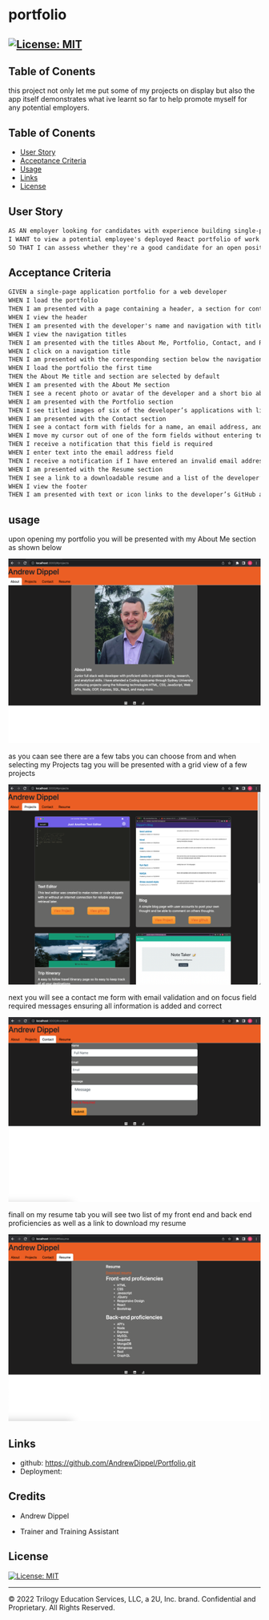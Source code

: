 # portfolio
## [![License: MIT](https://img.shields.io/badge/License-MIT-yellow.svg)](https://opensource.org/licenses/MIT)

## Table of Conents
this project not only let me put some of my projects on display but also the app itself demonstrates what ive learnt so far to help promote myself for any potential employers.

## Table of Conents

- [User Story](#User-Story)
- [Acceptance Criteria](#Acceptance-Criteria)
- [Usage](#Usage)
- [Links](#links)
- [License](#license)

## User Story

```md
AS AN employer looking for candidates with experience building single-page applications
I WANT to view a potential employee's deployed React portfolio of work samples
SO THAT I can assess whether they're a good candidate for an open position
```

## Acceptance Criteria

```md
GIVEN a single-page application portfolio for a web developer
WHEN I load the portfolio
THEN I am presented with a page containing a header, a section for content, and a footer
WHEN I view the header
THEN I am presented with the developer's name and navigation with titles corresponding to different sections of the portfolio
WHEN I view the navigation titles
THEN I am presented with the titles About Me, Portfolio, Contact, and Resume, and the title corresponding to the current section is highlighted
WHEN I click on a navigation title
THEN I am presented with the corresponding section below the navigation without the page reloading and that title is highlighted
WHEN I load the portfolio the first time
THEN the About Me title and section are selected by default
WHEN I am presented with the About Me section
THEN I see a recent photo or avatar of the developer and a short bio about them
WHEN I am presented with the Portfolio section
THEN I see titled images of six of the developer’s applications with links to both the deployed applications and the corresponding GitHub repositories
WHEN I am presented with the Contact section
THEN I see a contact form with fields for a name, an email address, and a message
WHEN I move my cursor out of one of the form fields without entering text
THEN I receive a notification that this field is required
WHEN I enter text into the email address field
THEN I receive a notification if I have entered an invalid email address
WHEN I am presented with the Resume section
THEN I see a link to a downloadable resume and a list of the developer’s proficiencies
WHEN I view the footer
THEN I am presented with text or icon links to the developer’s GitHub and LinkedIn profiles, and their profile on a third platform (Stack Overflow, Twitter)
```

## usage
upon opening my portfolio you will be presented with my About Me section as shown below

![Alt text](src/Assets/Screenshot%202022-12-20%20at%208.31.59%20pm.png)

as you caan see there are a few tabs you can choose from and when selecting my Projects tag you will be presented with a grid view of a few projects

![Alt text](src/Assets/Screenshot%202022-12-20%20at%208.32.46%20pm.png)

next you will see a contact me form with email validation and on focus field required messages ensuring all information is added and correct 

![Alt text](src/Assets/Screenshot%202022-12-20%20at%208.33.05%20pm.png)

finall on my resume tab you will see two list of my front end and back end proficiencies as well as a link to download my resume

![Alt text](src/Assets/Screenshot%202022-12-20%20at%208.33.20%20pm.png)


## Links

* github: https://github.com/AndrewDippel/Portfolio.git
* Deployment:  

## Credits

* Andrew Dippel

* Trainer and Training Assistant

## License
[![License: MIT](https://img.shields.io/badge/License-MIT-yellow.svg)](https://opensource.org/licenses/MIT)

---
© 2022 Trilogy Education Services, LLC, a 2U, Inc. brand. Confidential and Proprietary. All Rights Reserved.